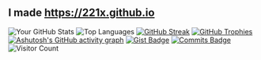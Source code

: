 ## I made https://221x.github.io

![Your GitHub Stats](https://github-readme-stats.vercel.app/api?username=yhkq1&show_icons=true&count_private=true&include_all_commits=true&theme=radical)
![Top Languages](https://github-readme-stats.vercel.app/api/top-langs/?username=yhkq1&layout=compact&theme=radical&langs_count=10)
[![GitHub Streak](https://streak-stats.demolab.com?user=yhkq1&theme=radical&hide_border=true)](https://git.io/streak-stats)
[![GitHub Trophies](https://github-profile-trophy.vercel.app/?username=yhkq1&theme=radical&no-frame=true&row=1&column=7)](https://github.com/ryo-ma/github-profile-trophy)
[![Ashutosh's GitHub activity graph](https://github-readme-activity-graph.vercel.app/graph?username=yhkq1&theme=dracula)](https://github.com/ashutosh00710/github-readme-activity-graph)
[![Gist Badge](https://github-readme-stats.vercel.app/api/gist?id=your_gist_id&theme=radical)](https://gist.github.com/yhkq1/your_gist_id)
[![Commits Badge](https://github-readme-activity-graph.vercel.app/graph?username=yhkq1&theme=react-dark&hide_border=true)](https://github.com/ashutosh00710/github-readme-activity-graph)
![Visitor Count](https://komarev.com/ghpvc/?username=yhkq1&style=flat-square&color=blue)
